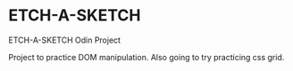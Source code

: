# ETCH-A-SKETCH
ETCH-A-SKETCH Odin Project

Project to practice DOM manipulation. Also going to try practicing css grid.